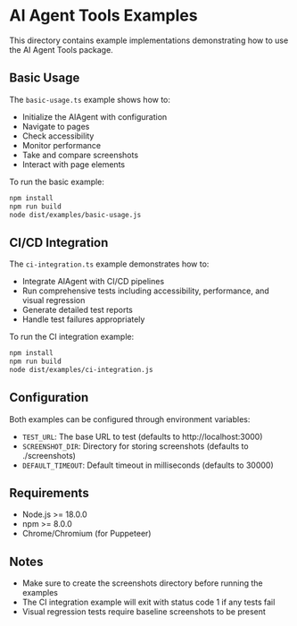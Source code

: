 # AI Agent Tools Examples

This directory contains example implementations demonstrating how to use the AI Agent Tools package.

## Basic Usage

The `basic-usage.ts` example shows how to:
- Initialize the AIAgent with configuration
- Navigate to pages
- Check accessibility
- Monitor performance
- Take and compare screenshots
- Interact with page elements

To run the basic example:
```bash
npm install
npm run build
node dist/examples/basic-usage.js
```

## CI/CD Integration

The `ci-integration.ts` example demonstrates how to:
- Integrate AIAgent with CI/CD pipelines
- Run comprehensive tests including accessibility, performance, and visual regression
- Generate detailed test reports
- Handle test failures appropriately

To run the CI integration example:
```bash
npm install
npm run build
node dist/examples/ci-integration.js
```

## Configuration

Both examples can be configured through environment variables:
- `TEST_URL`: The base URL to test (defaults to http://localhost:3000)
- `SCREENSHOT_DIR`: Directory for storing screenshots (defaults to ./screenshots)
- `DEFAULT_TIMEOUT`: Default timeout in milliseconds (defaults to 30000)

## Requirements

- Node.js >= 18.0.0
- npm >= 8.0.0
- Chrome/Chromium (for Puppeteer)

## Notes

- Make sure to create the screenshots directory before running the examples
- The CI integration example will exit with status code 1 if any tests fail
- Visual regression tests require baseline screenshots to be present 